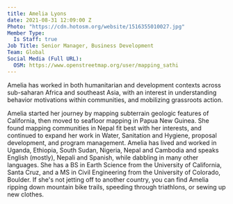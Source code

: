 ```yaml
---
title: Amelia Lyons
date: 2021-08-31 12:09:00 Z
Photo: "https://cdn.hotosm.org/website/1516355010027.jpg"
Member Type:
  Is Staff: true
Job Title: Senior Manager, Business Development
Team: Global
Social Media (Full URL):
  OSM: https://www.openstreetmap.org/user/mapping_sathi
---
```


Amelia has worked in both humanitarian and development contexts across sub-saharan Africa and southeast Asia, with an interest in understanding behavior motivations within communities, and mobilizing grassroots action.

Amelia started her journey by mapping subterrain geologic features of California, then moved to seafloor mapping in Papua New Guinea. She found mapping communities in Nepal fit best with her interests, and continued to expand her work in Water, Sanitation and Hygiene, proposal development, and program management. Amelia has lived and worked in Uganda, Ethiopia, South Sudan, Nigeria, Nepal and Cambodia and speaks English (mostly), Nepali and Spanish, while dabbling in many other languages. She has a BS in Earth Science from the University of California, Santa Cruz, and a MS in Civil Engineering from the University of Colorado, Boulder. If she's not jetting off to another country, you can find Amelia ripping down mountain bike trails, speeding through triathlons, or sewing up new clothes.